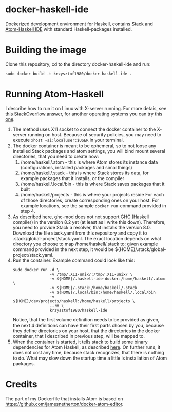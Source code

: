 # docker-haskell-ide
Dockerized development environment for Haskell, contains [Stack](https://docs.haskellstack.org/en/stable/README/) and [Atom-Haskell IDE](https://atom-haskell.github.io/) with standard Haskell-packages installed.

# Building the image
Clone this repository, cd to the directory docker-haskell-ide and run:
```
sudo docker build -t krzysztof1980/docker-haskell-ide .
```

# Running Atom-Haskell
I describe how to run it on Linux with X-server running. For more detais, see [this StackOverflow answer](https://stackoverflow.com/questions/25281992/alternatives-to-ssh-x11-forwarding-for-docker-containers/25334301#25334301), for another operating systems you can try [this one](https://stackoverflow.com/questions/16296753/can-you-run-gui-apps-in-a-docker-container/36190462#36190462).

1. The method uses X11 socket to connect the docker container to the X-server running on host. Because of security policies, you may need to execute `xhost +si:localuser:$USER` in your terminal. 
1. The docker container is meant to be ephemeral, so to not loose any installed Stack packages and atom settings, you will bind mount several directories, that you need to create now:
    1. /home/haskell/.atom - this is where Atom stores its instance data (configurations, installed packages and simal things)
    1. /home/haskell/.stack - this is where Stack stores its data, for example packages that it installs, or the compiler
    1. /home/haskell/.local/bin - this is where Stack saves packages that it built
    1. /home/haskell/projects - this is where your projects reside
    For each of those directories, create corresponding ones on your host. For example locations, see the sample `docker run`-command provided in step 4. 
1. As described [here](https://atom-haskell.github.io/installation/installing-binary-dependencies/), ghc-mod does not not support GHC (Haskell compiler) in the version 8.2 yet (at least as I write this down). Therefore, you need to provide Stack a resolver, that installs the version 8.0. Download the file stack.yaml from this repository and copy it to .stack/global-project/stack.yaml. The exact location depends on what directory you choose to map /home/haskell/.stack to: given example command provided in the next step, it would be ${HOME}/.stack/global-project/stack.yaml.
1. Run the container. Example command could look like this:
    ```
    sudo docker run -d \
                    -v /tmp/.X11-unix/:/tmp/.X11-unix/ \
                    -v ${HOME}/.haskell-ide-docker:/home/haskell/.atom \
                    -v ${HOME}/.stack:/home/haskell/.stack 
                    -v ${HOME}/.local/bin:/home/haskell/.local/bin 
                    -v ${HOME}/dev/projects/haskell:/home/haskell/projects \
                    --rm \
                    krzysztof1980/haskell-ide
    ```
    Notice, that the first volume definition needs to be provided as given, the next 4 definitions can have their first parts chosen by you, because they define directories on your host, that the directories in the docker container, that I described in previous step, will be mapped to.
1. When the container is started, it tells stack to build some binary dependencies for Atom Haskell, as described [here](https://atom-haskell.github.io/installation/installing-binary-dependencies/). On further runs, it does not cost any time, because stack recognizes, that there is nothing to do. What may slow down the startup time a little is installation of Atom packages.

# Credits
The part of my Dockerfile that installs Atom is based on https://github.com/jamesnetherton/docker-atom-editor. 
